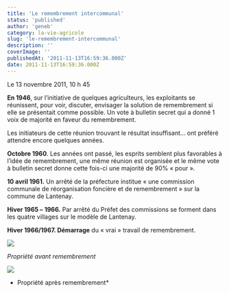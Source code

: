 ```yaml
---
title: 'Le remembrement intercommunal'
status: 'published'
author: 'geneb'
category: la-vie-agricole
slug: 'le-remembrement-intercommunal'
description: ''
coverImage: ''
publishedAt: '2011-11-13T16:59:36.000Z'
date: 2011-11-13T16:59:36.000Z
---
```


Le 13 novembre 2011, 10 h 45

**En 1946**, sur l’initiative de quelques agriculteurs, les exploitants se réunissent, pour voir, discuter, envisager la solution de remembrement si elle se présentait comme possible. Un vote à bulletin secret qui a donné 1 voix de majorité en faveur du remembrement.

Les initiateurs de cette réunion trouvant le résultat insuffisant… ont préféré attendre encore quelques années.

**Octobre 1960**. Les années ont passé, les esprits semblent plus favorables à l’idée de remembrement, une même réunion est organisée et le même vote à bulletin secret donne cette fois-ci une majorité de 90% « pour ».

**10 avril 1961.** Un arrêté de la préfecture institue « une commission communale de réorganisation foncière et de remembrement » sur la commune de Lantenay.

**Hiver 1965 –** **1966.** Par arrêté du Préfet des commissions se forment dans les quatre villages sur le modèle de Lantenay.

**Hiver 1966/1967. Démarrage** du « vrai » travail de remembrement.

![](/img/beguelins/Windows-Live-Writer/LE-REMEMBREMENT_13F6F/clip_image002_2.jpg)

*Propriété avant remembrement*

![](/img/beguelins/Windows-Live-Writer/LE-REMEMBREMENT_13F6F/clip_image004_2.jpg)

* Propriété après remembrement*
